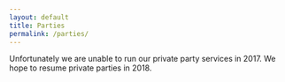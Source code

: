 ```yaml
---
layout: default
title: Parties
permalink: /parties/
---
```


<p>Unfortunately we are unable to run our private party services in 2017. We hope to resume private parties in 2018.</p>

